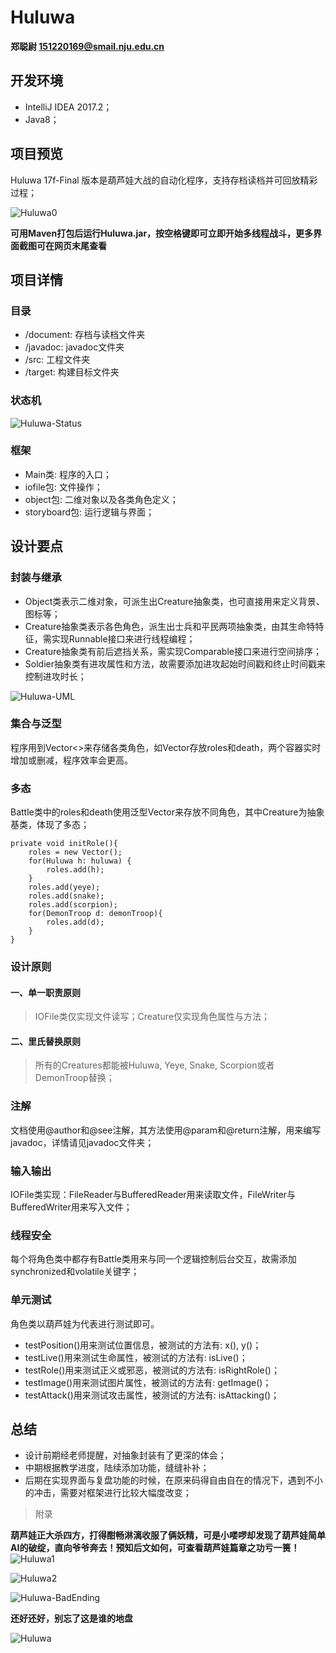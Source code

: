 # Huluwa

**郑聪尉 151220169@smail.nju.edu.cn**

## 开发环境

* IntelliJ IDEA 2017.2；
* Java8；

## 项目预览

Huluwa 17f-Final 版本是葫芦娃大战的自动化程序，支持存档读档并可回放精彩过程；

![Huluwa0](https://github.com/challvy/java-2017f-homework/raw/master/Fianl%20Project/151220169-郑聪尉/Huluwa/prtSc/Huluwa0.png)

**可用Maven打包后运行Huluwa.jar，按空格键即可立即开始多线程战斗，更多界面截图可在网页末尾查看**

## 项目详情

### 目录
* /document: 存档与读档文件夹
* /javadoc: javadoc文件夹
* /src: 工程文件夹
* /target: 构建目标文件夹

### 状态机

![Huluwa-Status](https://github.com/challvy/java-2017f-homework/raw/master/Fianl%20Project/151220169-郑聪尉/Huluwa/prtSc/Huluwa-Status.png)

### 框架

* Main类: 程序的入口；
* iofile包: 文件操作；
* object包: 二维对象以及各类角色定义；
* storyboard包: 运行逻辑与界面；

## 设计要点

### 封装与继承

* Object类表示二维对象，可派生出Creature抽象类，也可直接用来定义背景、图标等；
* Creature抽象类表示各色角色，派生出士兵和平民两项抽象类，由其生命特特征，需实现Runnable接口来进行线程编程；
* Creature抽象类有前后遮挡关系，需实现Comparable接口来进行空间排序；
* Soldier抽象类有进攻属性和方法，故需要添加进攻起始时间戳和终止时间戳来控制进攻时长；

![Huluwa-UML](https://github.com/challvy/java-2017f-homework/raw/master/Fianl%20Project/151220169-郑聪尉/Huluwa/prtSc/Huluwa-UML.png)

### 集合与泛型

程序用到Vector<>来存储各类角色，如Vector<Creature>存放roles和death，两个容器实时增加或删减，程序效率会更高。

### 多态

Battle类中的roles和death使用泛型Vector<Creature>来存放不同角色，其中Creature为抽象基类，体现了多态；

<pre><code>private void initRole(){
    roles = new Vector<Creature>();
    for(Huluwa h: huluwa) {
        roles.add(h);
    }
    roles.add(yeye);
    roles.add(snake);
    roles.add(scorpion);
    for(DemonTroop d: demonTroop){
        roles.add(d);
    }
}
</code></pre>

### 设计原则

#### 一、单一职责原则
> IOFile类仅实现文件读写；Creature仅实现角色属性与方法；

#### 二、里氏替换原则
> 所有的Creatures都能被Huluwa, Yeye, Snake, Scorpion或者DemonTroop替换；

### 注解

文档使用@author和@see注解，其方法使用@param和@return注解，用来编写javadoc，详情请见javadoc文件夹；

### 输入输出

IOFile类实现：FileReader与BufferedReader用来读取文件，FileWriter与BufferedWriter用来写入文件；

### 线程安全

每个将角色类中都存有Battle类用来与同一个逻辑控制后台交互，故需添加synchronized和volatile关键字；

### 单元测试

角色类以葫芦娃为代表进行测试即可。

* testPosition()用来测试位置信息，被测试的方法有: x(), y()；
* testLive()用来测试生命属性，被测试的方法有: isLive()；
* testRole()用来测试正义或邪恶，被测试的方法有: isRightRole()；
* testImage()用来测试图片属性，被测试的方法有: getImage()；
* testAttack()用来测试攻击属性，被测试的方法有: isAttacking()；

## 总结

* 设计前期经老师提醒，对抽象封装有了更深的体会；
* 中期根据教学进度，陆续添加功能，缝缝补补；
* 后期在实现界面与复盘功能的时候，在原来码得自由自在的情况下，遇到不小的冲击，需要对框架进行比较大幅度改变；

> 附录

**葫芦娃正大杀四方，打得酣畅淋漓收服了俩妖精，可是小喽啰却发现了葫芦娃简单AI的破绽，直向爷爷奔去！预知后文如何，可查看葫芦娃篇章之功亏一篑！**
![Huluwa1](https://github.com/challvy/java-2017f-homework/raw/master/Fianl%20Project/151220169-郑聪尉/Huluwa/prtSc/Huluwa1.png)

![Huluwa2](https://github.com/challvy/java-2017f-homework/raw/master/Fianl%20Project/151220169-郑聪尉/Huluwa/prtSc/Huluwa2.png)

![Huluwa-BadEnding](https://github.com/challvy/java-2017f-homework/raw/master/Fianl%20Project/151220169-郑聪尉/Huluwa/prtSc/Huluwa-BadEnding.png)

**还好还好，别忘了这是谁的地盘**

![Huluwa](https://github.com/challvy/java-2017f-homework/raw/master/Fianl%20Project/151220169-郑聪尉/Huluwa/prtSc/Huluwa-HappyEnding.png)
